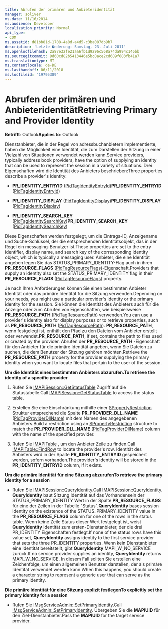 ```yaml
---
title: Abrufen der primären und Anbieteridentität
manager: soliver
ms.date: 11/16/2014
ms.audience: Developer
localization_priority: Normal
api_type:
- COM
ms.assetid: d81bb81d-1708-4a8d-a4d5-c3ba087db9b7
description: 'Letzte �nderung: Samstag, 23. Juli 2011'
ms.openlocfilehash: 2a87e32fe21aa6fb1d9296c568a74da994c146bb
ms.sourcegitcommit: 9d60cd82b5413446e5bc8ace2cd689f683fb41a7
ms.translationtype: MT
ms.contentlocale: de-DE
ms.lasthandoff: 06/11/2018
ms.locfileid: "19795389"
---
```

# <a name="retrieving-primary-and-provider-identity"></a><span data-ttu-id="79a4b-103">Abrufen der primären und Anbieteridentität</span><span class="sxs-lookup"><span data-stu-id="79a4b-103">Retrieving Primary and Provider Identity</span></span>

  
  
<span data-ttu-id="79a4b-104">**Betrifft**: Outlook</span><span class="sxs-lookup"><span data-stu-id="79a4b-104">**Applies to**: Outlook</span></span> 
  
<span data-ttu-id="79a4b-105">Dienstanbieter, die in der Regel von adressbuchanbietern implementierte, haben die Möglichkeit eine Identität, die zum Darstellen der Sitzung in einer Vielzahl von Situationen verwendet werden kann.</span><span class="sxs-lookup"><span data-stu-id="79a4b-105">Service providers, typically address book providers, have the option of supplying an identity that can be used to represent the session in a variety of situations.</span></span> <span data-ttu-id="79a4b-106">Drei Eigenschaften wird die Identität des Anbieters beschrieben:</span><span class="sxs-lookup"><span data-stu-id="79a4b-106">Three properties describe a provider's identity:</span></span>
  
- <span data-ttu-id="79a4b-107">**PR_IDENTITY_ENTRYID** ([PidTagIdentityEntryId](pidtagidentityentryid-canonical-property.md))</span><span class="sxs-lookup"><span data-stu-id="79a4b-107">**PR_IDENTITY_ENTRYID** ([PidTagIdentityEntryId](pidtagidentityentryid-canonical-property.md))</span></span> 
    
- <span data-ttu-id="79a4b-108">**PR_IDENTITY_DISPLAY** ([PidTagIdentityDisplay](pidtagidentitydisplay-canonical-property.md))</span><span class="sxs-lookup"><span data-stu-id="79a4b-108">**PR_IDENTITY_DISPLAY** ([PidTagIdentityDisplay](pidtagidentitydisplay-canonical-property.md))</span></span> 
    
- <span data-ttu-id="79a4b-109">**PR_IDENTITY_SEARCH_KEY** ([PidTagIdentitySearchKey](pidtagidentitysearchkey-canonical-property.md))</span><span class="sxs-lookup"><span data-stu-id="79a4b-109">**PR_IDENTITY_SEARCH_KEY** ([PidTagIdentitySearchKey](pidtagidentitysearchkey-canonical-property.md))</span></span> 
    
<span data-ttu-id="79a4b-110">Diese Eigenschaften werden festgelegt, um die Eintrags-ID, Anzeigename und Suche-Schlüssel, der die entsprechenden Identitätsobjekt, das in der Regel ein messaging-Benutzer ist.</span><span class="sxs-lookup"><span data-stu-id="79a4b-110">These properties are set to the entry identifier, display name, and search key of the corresponding identity object, which is typically a messaging user.</span></span> <span data-ttu-id="79a4b-111">Anbieter, die eine Identität angeben legen Sie das STATUS_PRIMARY_IDENTITY-Flag auch in ihren **PR_RESOURCE_FLAGS** ([PidTagResourceFlags](pidtagresourceflags-canonical-property.md))-Eigenschaft.</span><span class="sxs-lookup"><span data-stu-id="79a4b-111">Providers that supply an identity also set the STATUS_PRIMARY_IDENTITY flag in their **PR_RESOURCE_FLAGS** ([PidTagResourceFlags](pidtagresourceflags-canonical-property.md)) property.</span></span>
  
<span data-ttu-id="79a4b-112">Je nach Ihren Anforderungen können Sie einen bestimmten Anbieter Identität oder das primäre Identität für die Sitzung verwenden.</span><span class="sxs-lookup"><span data-stu-id="79a4b-112">Depending on your needs, you might use a particular provider's identity or the primary identity for the session.</span></span> <span data-ttu-id="79a4b-113">Sie können die Identität des Anbieters auch für die Anzeige oder zum Abrufen von Eigenschaften, wie beispielsweise **PR_RESOURCE_PATH** ([PidTagResourcePath](pidtagresourcepath-canonical-property.md)) verwenden.</span><span class="sxs-lookup"><span data-stu-id="79a4b-113">You can use a provider's identity also for display purposes or to retrieve properties, such as **PR_RESOURCE_PATH** ([PidTagResourcePath](pidtagresourcepath-canonical-property.md)).</span></span> <span data-ttu-id="79a4b-114">**PR_RESOURCE_PATH**, wenn festgelegt ist, enthält den Pfad zu den Dateien vom Anbieter erstellt oder verwendet.</span><span class="sxs-lookup"><span data-stu-id="79a4b-114">**PR_RESOURCE_PATH**, if set, contains the path to files used or created by the provider.</span></span> <span data-ttu-id="79a4b-115">Abrufen der **PR_RESOURCE_PATH** -Eigenschaft für den Anbieter für die primäre Identität angeben, wenn Sie Dateien zu suchen, die dem Benutzer der Sitzung gehören möchten.</span><span class="sxs-lookup"><span data-stu-id="79a4b-115">Retrieve the **PR_RESOURCE_PATH** property for the provider supplying the primary identity when you want to locate files that pertain to the user of the session.</span></span> 
  
 <span data-ttu-id="79a4b-116">**Um die Identität eines bestimmten Anbieters abzurufen.**</span><span class="sxs-lookup"><span data-stu-id="79a4b-116">**To retrieve the identity of a specific provider**</span></span>
  
1. <span data-ttu-id="79a4b-117">Rufen Sie [IMAPISession::GetStatusTable](imapisession-getstatustable.md) Zugriff auf die Statustabelle.</span><span class="sxs-lookup"><span data-stu-id="79a4b-117">Call [IMAPISession::GetStatusTable](imapisession-getstatustable.md) to access the status table.</span></span> 
    
2. <span data-ttu-id="79a4b-118">Erstellen Sie eine Einschränkung mithilfe einer [SPropertyRestriction](spropertyrestriction.md) Struktur entsprechend die Spalte **PR_PROVIDER_DLL_NAME** ([PidTagProviderDllName](pidtagproviderdllname-canonical-property.md)) mit dem Namen des angegebenen Anbieters.</span><span class="sxs-lookup"><span data-stu-id="79a4b-118">Build a restriction using an [SPropertyRestriction](spropertyrestriction.md) structure to match the **PR_PROVIDER_DLL_NAME** ([PidTagProviderDllName](pidtagproviderdllname-canonical-property.md)) column with the name of the specified provider.</span></span> 
    
3. <span data-ttu-id="79a4b-119">Rufen Sie [IMAPITable](imapitable-findrow.md) , um den Anbieter Zeile zu finden.</span><span class="sxs-lookup"><span data-stu-id="79a4b-119">Call [IMAPITable::FindRow](imapitable-findrow.md) to locate the provider's row.</span></span> <span data-ttu-id="79a4b-120">Identität des Anbieters wird in der Spalte **PR_IDENTITY_ENTRYID** gespeichert werden, sofern vorhanden.</span><span class="sxs-lookup"><span data-stu-id="79a4b-120">The provider's identity will be stored in the **PR_IDENTITY_ENTRYID** column, if it exists.</span></span> 
    
 <span data-ttu-id="79a4b-121">**Um die primäre Identität für eine Sitzung abzurufen**</span><span class="sxs-lookup"><span data-stu-id="79a4b-121">**To retrieve the primary identity for a session**</span></span>
  
- <span data-ttu-id="79a4b-122">Rufen Sie [IMAPISession::QueryIdentity](imapisession-queryidentity.md).</span><span class="sxs-lookup"><span data-stu-id="79a4b-122">Call [IMAPISession::QueryIdentity](imapisession-queryidentity.md).</span></span> <span data-ttu-id="79a4b-123">**QueryIdentity** baut Sitzung Identität auf das Vorhandensein der STATUS_PRIMARY_IDENTITY Wert in der Spalte **PR_RESOURCE_FLAGS** für eine der Zeilen in der Tabelle "Status".</span><span class="sxs-lookup"><span data-stu-id="79a4b-123">**QueryIdentity** bases session identity on the existence of the STATUS_PRIMARY_IDENTITY value in the **PR_RESOURCE_FLAGS** column for one of the rows in the status table.</span></span> <span data-ttu-id="79a4b-124">Wenn keine Zeile Status dieser Wert festgelegt ist, weist **QueryIdentity** Identität zum ersten-Dienstanbieter, der die drei PR_IDENTITY Eigenschaften festlegt.</span><span class="sxs-lookup"><span data-stu-id="79a4b-124">If none of the status rows have this value set, **QueryIdentity** assigns identity to the first service provider that sets the three PR_IDENTITY properties.</span></span> <span data-ttu-id="79a4b-125">Wenn kein Dienstanbieter eine Identität bereitstellt, gibt **QueryIdentity** MAPI_W_NO_SERVICE zurück.</span><span class="sxs-lookup"><span data-stu-id="79a4b-125">If no service provider supplies an identity, **QueryIdentity** returns MAPI_W_NO_SERVICE.</span></span> <span data-ttu-id="79a4b-126">In diesem Fall sollten Sie erstellen eine Zeichenfolge, um einen allgemeinen Benutzer darstellen, der als primäre Identität verwendet werden kann.</span><span class="sxs-lookup"><span data-stu-id="79a4b-126">When this happens, you should create a character string to represent a generic user that can serve as the primary identity.</span></span> 
    
 <span data-ttu-id="79a4b-127">**Die primäre Identität für eine Sitzung explizit festlegen**</span><span class="sxs-lookup"><span data-stu-id="79a4b-127">**To explicitly set the primary identity for a session**</span></span>
  
- <span data-ttu-id="79a4b-128">Rufen Sie [IMsgServiceAdmin::SetPrimaryIdentity](imsgserviceadmin-setprimaryidentity.md).</span><span class="sxs-lookup"><span data-stu-id="79a4b-128">Call [IMsgServiceAdmin::SetPrimaryIdentity](imsgserviceadmin-setprimaryidentity.md).</span></span> <span data-ttu-id="79a4b-129">Übergeben Sie die **MAPIUID** für den Ziel-Dienstanbieter.</span><span class="sxs-lookup"><span data-stu-id="79a4b-129">Pass the **MAPIUID** for the target service provider.</span></span> 
    

